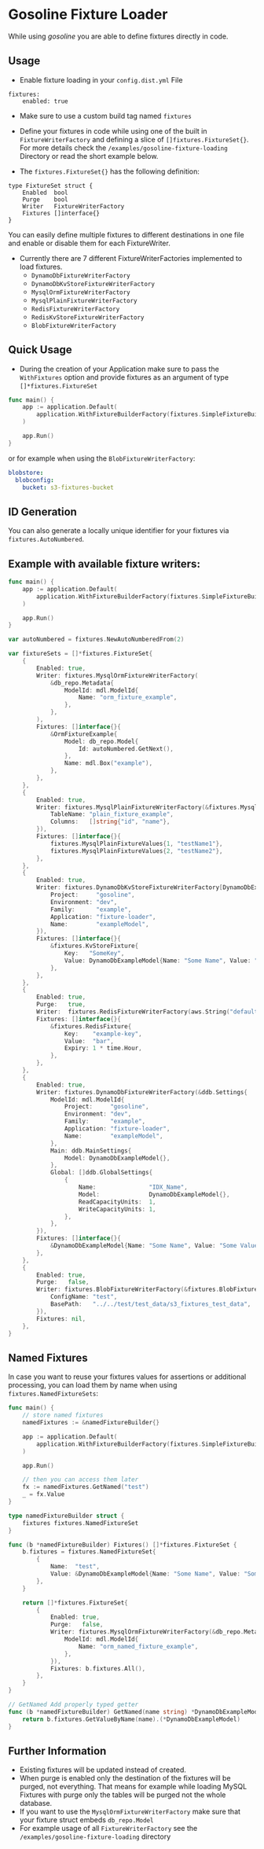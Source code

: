 # Gosoline Fixture Loader
While using *gosoline* you are able to define fixtures directly in code. 
 
## Usage
* Enable fixture loading in your `config.dist.yml` File
```
fixtures:
    enabled: true
```
* Make sure to use a custom build tag named `fixtures`

* Define your fixtures in code while using one of the built in `FixtureWriterFactory` and defining a slice of `[]fixtures.FixtureSet{}`.
For more details check the `/examples/gosoline-fixture-loading` Directory or read the short example below. 

* The `fixtures.FixtureSet{}` has the following definition:
```
type FixtureSet struct {
	Enabled  bool
	Purge    bool
	Writer   FixtureWriterFactory
	Fixtures []interface{}
}
```
You can easily define multiple fixtures to different destinations in one file and enable or disable them for each FixtureWriter.

* Currently there are 7 different FixtureWriterFactories implemented to load fixtures. 
    * `DynamoDbFixtureWriterFactory`
    * `DynamoDbKvStoreFixtureWriterFactory` 
    * `MysqlOrmFixtureWriterFactory` 
    * `MysqlPlainFixtureWriterFactory`
    * `RedisFixtureWriterFactory`
    * `RedisKvStoreFixtureWriterFactory` 
    * `BlobFixtureWriterFactory` 

## Quick Usage
* During the creation of your Application make sure to pass the `WithFixtures` option and provide fixtures as an argument of type `[]*fixtures.FixtureSet`

[embedmd]:# (../../examples/fixtures/main.go /func main/ /}/)
```go
func main() {
	app := application.Default(
		application.WithFixtureBuilderFactory(fixtures.SimpleFixtureBuilderFactory(fixtureSets)),
	)

	app.Run()
}
```

or for example when using the `BlobFixtureWriterFactory`:

```yaml
blobstore:
  blobconfig:
    bucket: s3-fixtures-bucket
```

## ID Generation
You can also generate a locally unique identifier for your fixtures via `fixtures.AutoNumbered`.

## Example with available fixture writers:
[embedmd]:# (../../examples/fixtures/main.go /func main/ $)
```go
func main() {
	app := application.Default(
		application.WithFixtureBuilderFactory(fixtures.SimpleFixtureBuilderFactory(fixtureSets)),
	)

	app.Run()
}

var autoNumbered = fixtures.NewAutoNumberedFrom(2)

var fixtureSets = []*fixtures.FixtureSet{
	{
		Enabled: true,
		Writer: fixtures.MysqlOrmFixtureWriterFactory(
			&db_repo.Metadata{
				ModelId: mdl.ModelId{
					Name: "orm_fixture_example",
				},
			},
		),
		Fixtures: []interface{}{
			&OrmFixtureExample{
				Model: db_repo.Model{
					Id: autoNumbered.GetNext(),
				},
				Name: mdl.Box("example"),
			},
		},
	},
	{
		Enabled: true,
		Writer: fixtures.MysqlPlainFixtureWriterFactory(&fixtures.MysqlPlainMetaData{
			TableName: "plain_fixture_example",
			Columns:   []string{"id", "name"},
		}),
		Fixtures: []interface{}{
			fixtures.MysqlPlainFixtureValues{1, "testName1"},
			fixtures.MysqlPlainFixtureValues{2, "testName2"},
		},
	},
	{
		Enabled: true,
		Writer: fixtures.DynamoDbKvStoreFixtureWriterFactory[DynamoDbExampleModel](&mdl.ModelId{
			Project:     "gosoline",
			Environment: "dev",
			Family:      "example",
			Application: "fixture-loader",
			Name:        "exampleModel",
		}),
		Fixtures: []interface{}{
			&fixtures.KvStoreFixture{
				Key:   "SomeKey",
				Value: DynamoDbExampleModel{Name: "Some Name", Value: "Some Value"},
			},
		},
	},
	{
		Enabled: true,
		Purge:   true,
		Writer:  fixtures.RedisFixtureWriterFactory(aws.String("default"), aws.String(fixtures.RedisOpSet)),
		Fixtures: []interface{}{
			&fixtures.RedisFixture{
				Key:    "example-key",
				Value:  "bar",
				Expiry: 1 * time.Hour,
			},
		},
	},
	{
		Enabled: true,
		Writer: fixtures.DynamoDbFixtureWriterFactory(&ddb.Settings{
			ModelId: mdl.ModelId{
				Project:     "gosoline",
				Environment: "dev",
				Family:      "example",
				Application: "fixture-loader",
				Name:        "exampleModel",
			},
			Main: ddb.MainSettings{
				Model: DynamoDbExampleModel{},
			},
			Global: []ddb.GlobalSettings{
				{
					Name:               "IDX_Name",
					Model:              DynamoDbExampleModel{},
					ReadCapacityUnits:  1,
					WriteCapacityUnits: 1,
				},
			},
		}),
		Fixtures: []interface{}{
			&DynamoDbExampleModel{Name: "Some Name", Value: "Some Value"},
		},
	},
	{
		Enabled: true,
		Purge:   false,
		Writer: fixtures.BlobFixtureWriterFactory(&fixtures.BlobFixturesSettings{
			ConfigName: "test",
			BasePath:   "../../test/test_data/s3_fixtures_test_data",
		}),
		Fixtures: nil,
	},
}
```

## Named Fixtures
In case you want to reuse your fixtures values for assertions or additional processing, you can load them by name when using `fixtures.NamedFixtureSets`:

[embedmd]:# (../../examples/fixtures/named/main.go /func main/ $)
```go
func main() {
	// store named fixtures
	namedFixtures := &namedFixtureBuilder{}

	app := application.Default(
		application.WithFixtureBuilderFactory(fixtures.SimpleFixtureBuilderFactory(namedFixtures.Fixtures())),
	)

	app.Run()

	// then you can access them later
	fx := namedFixtures.GetNamed("test")
	_ = fx.Value
}

type namedFixtureBuilder struct {
	fixtures fixtures.NamedFixtureSet
}

func (b *namedFixtureBuilder) Fixtures() []*fixtures.FixtureSet {
	b.fixtures = fixtures.NamedFixtureSet{
		{
			Name:  "test",
			Value: &DynamoDbExampleModel{Name: "Some Name", Value: "Some Value"},
		},
	}

	return []*fixtures.FixtureSet{
		{
			Enabled: true,
			Purge:   false,
			Writer: fixtures.MysqlOrmFixtureWriterFactory(&db_repo.Metadata{
				ModelId: mdl.ModelId{
					Name: "orm_named_fixture_example",
				},
			}),
			Fixtures: b.fixtures.All(),
		},
	}
}

// GetNamed Add properly typed getter
func (b *namedFixtureBuilder) GetNamed(name string) *DynamoDbExampleModel {
	return b.fixtures.GetValueByName(name).(*DynamoDbExampleModel)
}
```

## Further Information
* Existing fixtures will be updated instead of created.
* When purge is enabled only the destination of the fixtures will be purged, not everything. That means for example while loading MySQL Fixtures with purge only the tables will be purged not the whole database.  
* If you want to use the `MysqlOrmFixtureWriterFactory` make sure that your fixture struct embeds `db_repo.Model`   
* For example usage of all `FixtureWriterFactory` see the `/examples/gosoline-fixture-loading` directory
